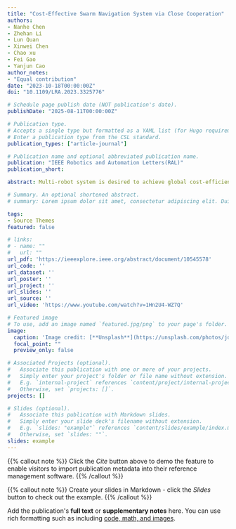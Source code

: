 ```yaml
---
title: "Cost-Effective Swarm Navigation System via Close Cooperation"
authors:
- Nanhe Chen
- Zhehan Li
- Lun Quan
- Xinwei Chen
- Chao xu
- Fei Gao
- Yanjun Cao
author_notes:
- "Equal contribution"
date: "2023-10-18T00:00:00Z"
doi: "10.1109/LRA.2023.3325776"

# Schedule page publish date (NOT publication's date).
publishDate: "2025-08-11T00:00:00Z"

# Publication type.
# Accepts a single type but formatted as a YAML list (for Hugo requirements).
# Enter a publication type from the CSL standard.
publication_types: ["article-journal"]

# Publication name and optional abbreviated publication name.
publication: "IEEE Robotics and Automation Letters(RAL)"
publication_short: 

abstract: Multi-robot system is desired to achieve global cost-efficiency by fully utilizing individual advantages. For example, leveraging unmanned aerial vehicles' (UAVs') agility for inspection and ground vehicles' (UGVs') capability for heavy-duty tasks. Coordinating the motion of multiple robots smartly is complex and it becomes more challenging when robots in the swarm are not equipped with sufficient sensors for environmental perception (e.g. in our case only one robot has a depth camera). In this letter, we propose a tightly coupled systematic framework to navigate a swarm composed of UAV and UGVs in unknown scenes. The system has only one depth camera with a field of view for environmental perception. We fully explore the cooperation between robots by proposing a Sequential Exploration and Aiding Localization (SEAL) planning strategy for the UAV and a Collision-Adaptive Trajectory (CAT) optimization for UGVs. The UAV assists UGVs' localization with relative pose estimation and own global localization, meanwhile, it focuses on exploration to provide UGVs with abundant environmental information. The UGV team can navigate safely and autonomously in obstacle-rich environments and even maintain formations with only the wheel odometer and UAV's assistance using CAT optimization. Our method is validated both in simulations and real-world experiments indoors and outdoors.

# Summary. An optional shortened abstract.
# summary: Lorem ipsum dolor sit amet, consectetur adipiscing elit. Duis posuere tellus ac convallis placerat. Proin tincidunt magna sed ex sollicitudin condimentum.

tags:
- Source Themes
featured: false

# links:
# - name: ""
#   url: ""
url_pdf: 'https://ieeexplore.ieee.org/abstract/document/10545578'
url_code: ''
url_dataset: ''
url_poster: ''
url_project: ''
url_slides: ''
url_source: ''
url_video: 'https://www.youtube.com/watch?v=1Hn2U4-WZ7Q'

# Featured image
# To use, add an image named `featured.jpg/png` to your page's folder. 
image:
  caption: 'Image credit: [**Unsplash**](https://unsplash.com/photos/jdD8gXaTZsc)'
  focal_point: ""
  preview_only: false

# Associated Projects (optional).
#   Associate this publication with one or more of your projects.
#   Simply enter your project's folder or file name without extension.
#   E.g. `internal-project` references `content/project/internal-project/index.md`.
#   Otherwise, set `projects: []`.
projects: []

# Slides (optional).
#   Associate this publication with Markdown slides.
#   Simply enter your slide deck's filename without extension.
#   E.g. `slides: "example"` references `content/slides/example/index.md`.
#   Otherwise, set `slides: ""`.
slides: example
---
```


{{% callout note %}}
Click the *Cite* button above to demo the feature to enable visitors to import publication metadata into their reference management software.
{{% /callout %}}

{{% callout note %}}
Create your slides in Markdown - click the *Slides* button to check out the example.
{{% /callout %}}

Add the publication's **full text** or **supplementary notes** here. You can use rich formatting such as including [code, math, and images](https://docs.hugoblox.com/content/writing-markdown-latex/).
